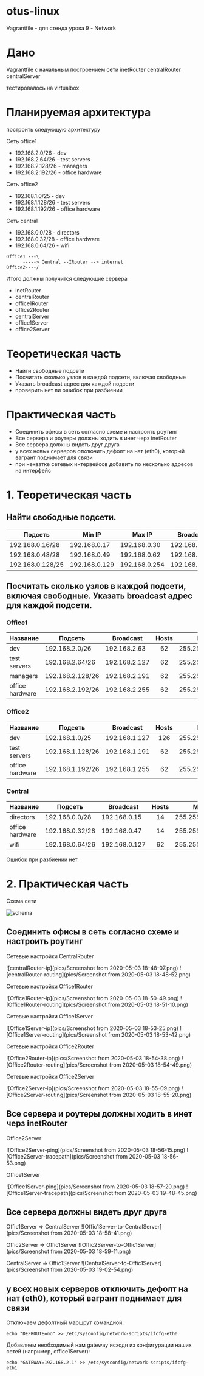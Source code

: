 # otus-linux
Vagrantfile - для стенда урока 9 - Network

# Дано
Vagrantfile с начальным  построением сети
inetRouter
centralRouter
centralServer

тестировалось на virtualbox

# Планируемая архитектура
построить следующую архитектуру

Сеть office1
- 192.168.2.0/26      - dev
- 192.168.2.64/26    - test servers
- 192.168.2.128/26  - managers
- 192.168.2.192/26  - office hardware

Сеть office2
- 192.168.1.0/25      - dev
- 192.168.1.128/26  - test servers
- 192.168.1.192/26  - office hardware


Сеть central
- 192.168.0.0/28    - directors
- 192.168.0.32/28  - office hardware
- 192.168.0.64/26  - wifi

```
Office1 ---\
      -----> Central --IRouter --> internet
Office2----/
```
Итого должны получится следующие сервера
- inetRouter
- centralRouter
- office1Router
- office2Router
- centralServer
- office1Server
- office2Server

# Теоретическая часть
- Найти свободные подсети
- Посчитать сколько узлов в каждой подсети, включая свободные
- Указать broadcast адрес для каждой подсети
- проверить нет ли ошибок при разбиении

# Практическая часть
- Соединить офисы в сеть согласно схеме и настроить роутинг
- Все сервера и роутеры должны ходить в инет черз inetRouter
- Все сервера должны видеть друг друга
- у всех новых серверов отключить дефолт на нат (eth0), который вагрант поднимает для связи
- при нехватке сетевых интервейсов добавить по несколько адресов на интерфейс



# 1. Теоретическая часть

## Найти свободные подсети.

|Подсеть|Min IP|Max IP|Broadcast|Hosts|Mask|
|---|---|---|---|:---:|---|
|192.168.0.16/28|192.168.0.17|192.168.0.30|192.168.0.31|14|255.255.255.240|
|192.168.0.48/28|192.168.0.49|192.168.0.62|192.168.0.63|14|255.255.255.240|
|192.168.0.128/25|192.168.0.129|192.168.0.254|192.168.0.254|126|255.255.255.128|

##  Посчитать сколько узлов в каждой подсети, включая свободные. Указать broadcast адрес для каждой подсети.

### Office1

|Название|Подсеть|Broadcast|Hosts|Mask|
|---|---|---|:---:|---|
|dev|192.168.2.0/26|192.168.2.63|62|255.255.255.192|
|test servers|192.168.2.64/26|192.168.2.127|62|255.255.255.192|
|managers|192.168.2.128/26|192.168.2.191|62|255.255.255.192|
|office hardware|192.168.2.192/26|192.168.2.255|62|255.255.255.192|

### Office2

|Название|Подсеть|Broadcast|Hosts|Mask|
|---|---|---|:---:|---|
|dev|192.168.1.0/25|192.168.1.127|126|255.255.255.128|
|test servers|192.168.1.128/26|192.168.1.191|62|255.255.255.192|
|office hardware|192.168.1.192/26|192.168.1.255|62|255.255.255.192|


### Central

|Название|Подсеть|Broadcast|Hosts|Mask|
|---|---|---|:---:|---|
|directors|192.168.0.0/28|192.168.0.15|14|255.255.255.240|
|office hardware|192.168.0.32/28|192.168.0.47|14|255.255.255.240|
|wifi|192.168.0.64/26|192.168.0.127|62|255.255.255.192|

Ошибок при разбиении нет.


# 2. Практическая часть

Схема сети

![schema](pics/schema.jpg)

## Соединить офисы в сеть согласно схеме и настроить роутинг

Сетевые настройки CentralRouter

![centralRouter-ip](pics/Screenshot from 2020-05-03 18-48-07.png)
![centralRouter-routing](pics/Screenshot from 2020-05-03 18-48-52.png)

Сетевые настройки Office1Router

![Office1Router-ip](pics/Screenshot from 2020-05-03 18-50-49.png)
![Office1Router-routing](pics/Screenshot from 2020-05-03 18-51-10.png)

Сетевые настройки Office1Server

![Office1Server-ip](pics/Screenshot from 2020-05-03 18-53-25.png)
![Office1Server-routing](pics/Screenshot from 2020-05-03 18-53-42.png)

Сетевые настройки Office2Router

![Office2Router-ip](pics/Screenshot from 2020-05-03 18-54-38.png)
![Office2Router-routing](pics/Screenshot from 2020-05-03 18-54-49.png)

Сетевые настройки Office2Server

![Office2Server-ip](pics/Screenshot from 2020-05-03 18-55-09.png)
![Office2Server-routing](pics/Screenshot from 2020-05-03 18-55-20.png)

## Все сервера и роутеры должны ходить в инет черз inetRouter

Office2Server

![Office2Server-ping](pics/Screenshot from 2020-05-03 18-56-15.png)
![Office2Server-tracepath](pics/Screenshot from 2020-05-03 18-56-53.png)

Office1Server

![Office1Server-ping](pics/Screenshot from 2020-05-03 18-57-20.png)
![Office1Server-tracepath](pics/Screenshot from 2020-05-03 19-48-45.png)

## Все сервера должны видеть друг друга

Offic1Server => CentralServer
![Offic1Server-to-CentralServer](pics/Screenshot from 2020-05-03 18-58-41.png)

Offic2Server => Offic1Server
![Offic2Server-to-Offic1Server](pics/Screenshot from 2020-05-03 18-59-11.png)

CentralServer => Offic1Server
![CentralServer-to-Offic1Server](pics/Screenshot from 2020-05-03 19-02-54.png)

## у всех новых серверов отключить дефолт на нат (eth0), который вагрант поднимает для связи

Отключаем дефолтный маршрут командной:

```
echo "DEFROUTE=no" >> /etc/sysconfig/network-scripts/ifcfg-eth0 
```

Добавляем необходимый нам gateway исходя из конфигурации наших сетей (например, office1Server):

```
echo "GATEWAY=192.168.2.1" >> /etc/sysconfig/network-scripts/ifcfg-eth1
```
